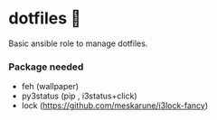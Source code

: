 # dotfiles :rocket:

Basic ansible role to manage dotfiles.

### Package needed
 - feh (wallpaper)
 - py3status (pip , i3status+click)
 - lock (https://github.com/meskarune/i3lock-fancy)

